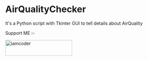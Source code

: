 # AirQualityChecker
It's a Python script with Tkinter GUI to tell details about AirQuality



Support ME :-  <p><a href="https://www.buymeacoffee.com/iamcoder"> <img align="left" src="https://cdn.buymeacoffee.com/buttons/v2/default-yellow.png" height="50" width="210" alt="iamcoder" /></a></p><br><br>

